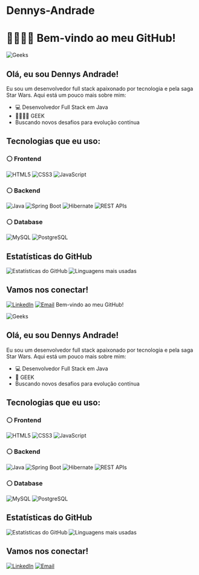 # Dennys-Andrade
# 👨🏽‍💻👒 Bem-vindo ao meu GitHub!

![Geeks](https://wallpaper-mania.com/wp-content/uploads/2018/09/High_resolution_wallpaper_background_ID_77701739024.jpg)

## Olá, eu sou Dennys Andrade!

Eu sou um desenvolvedor full stack apaixonado por tecnologia e pela saga Star Wars. Aqui está um pouco mais sobre mim:

- 💻 Desenvolvedor Full Stack em Java
- 🚀🏴‍☠️👒 GEEK
- Buscando novos desafios para evolução contínua

## Tecnologias que eu uso:

### ⚪ Frontend
![HTML5](https://img.shields.io/badge/HTML5-black?style=flat-square&logo=html5)
![CSS3](https://img.shields.io/badge/CSS3-black?style=flat-square&logo=css3)
![JavaScript](https://img.shields.io/badge/JavaScript-black?style=flat-square&logo=javascript)

### ⚪ Backend
![Java](https://img.shields.io/badge/Java-black?style=flat-square&logo=java)
![Spring Boot](https://img.shields.io/badge/Spring%20Boot-black?style=flat-square&logo=springboot)
![Hibernate](https://img.shields.io/badge/Hibernate-black?style=flat-square&logo=hibernate)
![REST APIs](https://img.shields.io/badge/REST%20APIs-black?style=flat-square&logo=rest)

### ⚪ Database
![MySQL](https://img.shields.io/badge/MySQL-black?style=flat-square&logo=mysql)
![PostgreSQL](https://img.shields.io/badge/PostgreSQL-black?style=flat-square&logo=postgresql)

## Estatísticas do GitHub

![Estatísticas do GitHub](https://github-readme-stats.vercel.app/api?username=Dennys-Andrade&show_icons=true&theme=dark)
![Linguagens mais usadas](https://github-readme-stats.vercel.app/api/top-langs/?username=Dennys-Andrade&layout=compact&theme=dark)

## Vamos nos conectar!

[![LinkedIn](https://img.shields.io/badge/LinkedIn-black?style=flat-square&logo=linkedin)](https://www.linkedin.com/in/dennys-andrade-pcd-4983832aa)
[![Email](https://img.shields.io/badge/Email-black?style=flat-square&logo=gmail)](mailto:andrade1den@gmail.com)
 Bem-vindo ao meu GitHub!

![Geeks](https://wallpaper-mania.com/wp-content/uploads/2018/09/High_resolution_wallpaper_background_ID_77701739024.jpg)

## Olá, eu sou Dennys Andrade!

Eu sou um desenvolvedor full stack apaixonado por tecnologia e pela saga Star Wars. Aqui está um pouco mais sobre mim:

- 💻 Desenvolvedor Full Stack em Java
- 🚀 GEEK
- Buscando novos desafios para evolução contínua

## Tecnologias que eu uso:

### ⚪ Frontend
![HTML5](https://img.shields.io/badge/HTML5-black?style=flat-square&logo=html5)
![CSS3](https://img.shields.io/badge/CSS3-black?style=flat-square&logo=css3)
![JavaScript](https://img.shields.io/badge/JavaScript-black?style=flat-square&logo=javascript)

### ⚪ Backend
![Java](https://img.shields.io/badge/Java-black?style=flat-square&logo=java)
![Spring Boot](https://img.shields.io/badge/Spring%20Boot-black?style=flat-square&logo=springboot)
![Hibernate](https://img.shields.io/badge/Hibernate-black?style=flat-square&logo=hibernate)
![REST APIs](https://img.shields.io/badge/REST%20APIs-black?style=flat-square&logo=rest)

### ⚪ Database
![MySQL](https://img.shields.io/badge/MySQL-black?style=flat-square&logo=mysql)
![PostgreSQL](https://img.shields.io/badge/PostgreSQL-black?style=flat-square&logo=postgresql)

## Estatísticas do GitHub

![Estatísticas do GitHub](https://github-readme-stats.vercel.app/api?username=Dennys-Andrade&show_icons=true&theme=dark)
![Linguagens mais usadas](https://github-readme-stats.vercel.app/api/top-langs/?username=Dennys-Andrade&layout=compact&theme=dark)

## Vamos nos conectar!

[![LinkedIn](https://img.shields.io/badge/LinkedIn-black?style=flat-square&logo=linkedin)](https://www.linkedin.com/in/dennys-andrade-pcd-4983832aa)
[![Email](https://img.shields.io/badge/Email-black?style=flat-square&logo=gmail)](mailto:andrade1den@gmail.com)
